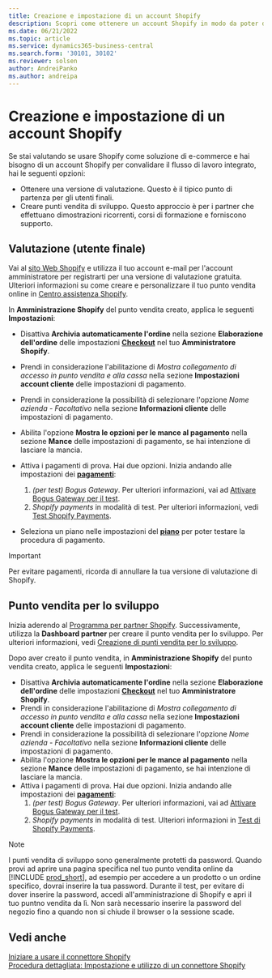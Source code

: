 ```yaml
---
title: Creazione e impostazione di un account Shopify
description: Scopri come ottenere un account Shopify in modo da poter dimostrare il flusso di lavoro per l'integrazione tra Shopify e Business Central.
ms.date: 06/21/2022
ms.topic: article
ms.service: dynamics365-business-central
ms.search.form: '30101, 30102'
ms.reviewer: solsen
author: AndreiPanko
ms.author: andreipa
---
```


# <a name="create-and-set-up-a-shopify-account" />Creazione e impostazione di un account Shopify

Se stai valutando se usare Shopify come soluzione di e-commerce e hai bisogno di un account Shopify per convalidare il flusso di lavoro integrato, hai le seguenti opzioni:

- Ottenere una versione di valutazione. Questo è il tipico punto di partenza per gli utenti finali.  
- Creare punti vendita di sviluppo. Questo approccio è per i partner che effettuano dimostrazioni ricorrenti, corsi di formazione e forniscono supporto.

## <a name="trial-end-user" />Valutazione (utente finale)

Vai al [sito Web Shopify](https://www.shopify.com) e utilizza il tuo account e-mail per l'account amministratore per registrarti per una versione di valutazione gratuita. Ulteriori informazioni su come creare e personalizzare il tuo punto vendita online in [Centro assistenza Shopify](https://help.shopify.com/).

In **Amministrazione Shopify** del punto vendita creato, applica le seguenti **Impostazioni**:

- Disattiva **Archivia automaticamente l'ordine** nella sezione **Elaborazione dell'ordine** delle impostazioni [**Checkout**](https://www.shopify.com/admin/settings/checkout) nel tuo **Amministratore Shopify**.
- Prendi in considerazione l'abilitazione di *Mostra collegamento di accesso in punto vendita e alla cassa* nella sezione **Impostazioni account cliente** delle impostazioni di pagamento.
- Prendi in considerazione la possibilità di selezionare l'opzione *Nome azienda - Facoltativo* nella sezione **Informazioni cliente** delle impostazioni di pagamento.
- Abilita l'opzione **Mostra le opzioni per le mance al pagamento** nella sezione **Mance** delle impostazioni di pagamento, se hai intenzione di lasciare la mancia.
- Attiva i pagamenti di prova. Hai due opzioni. Inizia andando alle impostazioni dei [**pagamenti**](https://www.shopify.com/admin/settings/payments):  
  1. *(per test) Bogus Gateway*. Per ulteriori informazioni, vai ad [Attivare Bogus Gateway per il test](https://help.shopify.com/en/manual/checkout-settings/test-orders#place-a-test-order-by-simulating-a-transaction).
  2. *Shopify payments* in modalità di test. Per ulteriori informazioni, vedi [Test Shopify Payments](https://help.shopify.com/en/manual/payments/shopify-payments/testing-shopify-payments).

- Seleziona un piano nelle impostazioni del [**piano**](https://www.shopify.com/admin/settings/plan) per poter testare la procedura di pagamento.

> [!Important]  
> Per evitare pagamenti, ricorda di annullare la tua versione di valutazione di Shopify.

## <a name="development-store" />Punto vendita per lo sviluppo

Inizia aderendo al [Programma per partner Shopify](https://help.shopify.com/partners/about). Successivamente, utilizza la **Dashboard partner** per creare il punto vendita per lo sviluppo. Per ulteriori informazioni, vedi [Creazione di punti vendita per lo sviluppo](https://help.shopify.com/partners/dashboard/managing-stores/development-stores).

Dopo aver creato il punto vendita, in **Amministrazione Shopify** del punto vendita creato, applica le seguenti **Impostazioni**:

- Disattiva **Archivia automaticamente l'ordine** nella sezione **Elaborazione dell'ordine** delle impostazioni [**Checkout**](https://www.shopify.com/admin/settings/checkout) nel tuo **Amministratore Shopify**.
- Prendi in considerazione l'abilitazione di *Mostra collegamento di accesso in punto vendita e alla cassa* nella sezione **Impostazioni account cliente** delle impostazioni di pagamento.
- Prendi in considerazione la possibilità di selezionare l'opzione *Nome azienda - Facoltativo* nella sezione **Informazioni cliente** delle impostazioni di pagamento.
- Abilita l'opzione **Mostra le opzioni per le mance al pagamento** nella sezione **Mance** delle impostazioni di pagamento, se hai intenzione di lasciare la mancia.
- Attiva i pagamenti di prova. Hai due opzioni. Inizia andando alle impostazioni dei [**pagamenti**](https://www.shopify.com/admin/settings/payments):  
  1. *(per test) Bogus Gateway*. Per ulteriori informazioni, vai ad [Attivare Bogus Gateway per il test](https://help.shopify.com/en/manual/checkout-settings/test-orders#place-a-test-order-by-simulating-a-transaction).
  2. *Shopify payments* in modalità di test. Ulteriori informazioni in [Test di Shopify Payments](https://help.shopify.com/en/manual/payments/shopify-payments/testing-shopify-payments).

> [!Note]  
> I punti vendita di sviluppo sono generalmente protetti da password. Quando provi ad aprire una pagina specifica nel tuo punto vendita online da [!INCLUDE [prod_short](../includes/prod_short.md)], ad esempio per accedere a un prodotto o un ordine specifico, dovrai inserire la tua password. Durante il test, per evitare di dover inserire la password, accedi all'amministrazione di Shopify e apri il tuo puntno vendita da lì. Non sarà necessario inserire la password del negozio fino a quando non si chiude il browser o la sessione scade.  

## <a name="see-also" />Vedi anche

[Iniziare a usare il connettore Shopify](get-started.md)  
[Procedura dettagliata: Impostazione e utilizzo di un connettore Shopify](walkthrough-setting-up-and-using-shopify.md)

